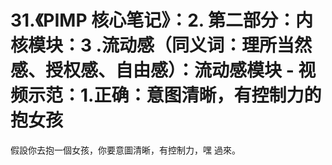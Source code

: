 # 31.《PIMP 核心笔记》：2. 第二部分：内核模块：3 .流动感（同义词：理所当然感、授权感、自由感）：流动感模块 - 视频示范：1.正确：意图清晰，有控制力的抱女孩

假設你去抱一個女孩，你要意圖清晰，有控制力，嘿 過來。